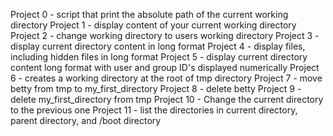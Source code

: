 Project 0 - script that print the absolute path of the current working directory
Project 1 - display content of your current working directory
Project 2 - change working directory to users working directory
Project 3 - display current directory content in long format
Project 4 - display files, including hidden files in long format
Project 5 - display current directory content long format with user and group ID's displayed numerically
Project 6 - creates a working directory at the root of tmp directory
Project 7 - move betty from tmp to my_first_directory
Project 8 - delete betty
Project 9 - delete my_first_directory from tmp
Project 10 - Change the current directory to the previous one
Project 11 - list the directories in current directory, parent directory, and /boot directory
